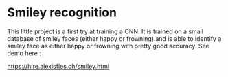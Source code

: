 # Smiley recognition

This little project is a first try at training a CNN. It is trained on a small database of smiley faces (either happy or frowning) and is able to identify a smiley face as either happy or frowning with pretty good accuracy. See demo here :

https://hire.alexisfles.ch/smiley.html